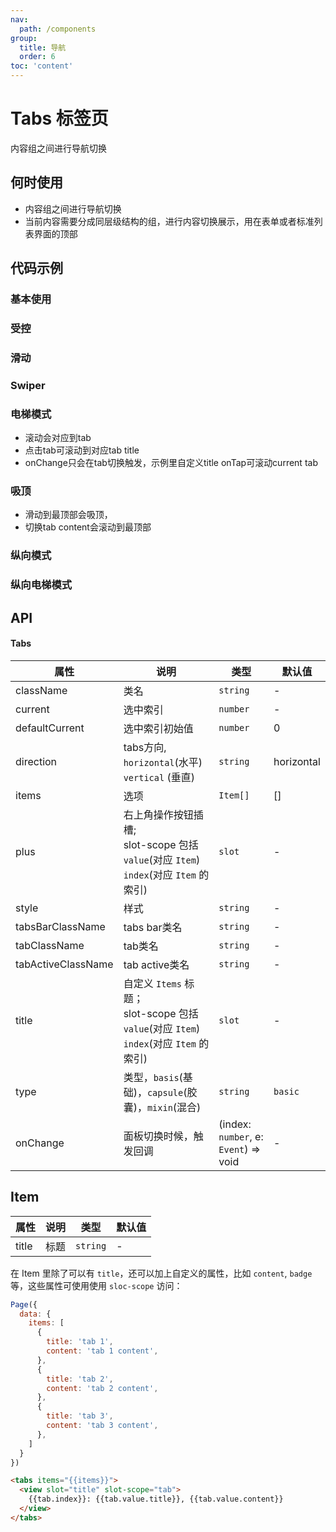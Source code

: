 ```yaml
---
nav:
  path: /components
group:
  title: 导航
  order: 6
toc: 'content'
---
```

# Tabs 标签页
内容组之间进行导航切换
## 何时使用
- 内容组之间进行导航切换
- 当前内容需要分成同层级结构的组，进行内容切换展示，用在表单或者标准列表界面的顶部


## 代码示例
### 基本使用
<code src='pages/Tabs/index'></code>

### 受控
<code src='pages/TabsControl/index'></code>

### 滑动
<code src='pages/TabsScroll/index'></code>

### Swiper
<code src='pages/TabsSwiper/index'></code>

### 电梯模式

- 滚动会对应到tab
- 点击tab可滚动到对应tab title
- onChange只会在tab切换触发，示例里自定义title onTap可滚动current tab

<code src='pages/TabsElevator/index'></code>


### 吸顶

- 滑动到最顶部会吸顶，
- 切换tab content会滚动到最顶部

<code src='pages/TabsSticky/index'></code>



### 纵向模式
<code src='pages/TabsVertical/index'></code>

### 纵向电梯模式
<code src='pages/TabsVerticalElevator/index'></code>

## API

#### Tabs
| 属性 | 说明 | 类型 | 默认值 |
| -----|-----|-----|-----|
| className | 类名| `string` | - |
| current | 选中索引 | `number` | - |
| defaultCurrent | 选中索引初始值 | `number` | 0 |
| direction | tabs方向, `horizontal`(水平) `vertical` (垂直) | `string` | horizontal |
| items | 选项 | `Item[]` | [] |
| plus | 右上角操作按钮插槽; <br /> slot-scope 包括 `value`(对应 `Item`) `index`(对应 `Item` 的索引) | `slot` | - |
| style | 样式| `string` | - |
| tabsBarClassName | tabs bar类名 | `string` | - |
| tabClassName | tab类名 | `string` | - |
| tabActiveClassName | tab active类名 | `string` | - |
| title | 自定义 `Items` 标题；<br /> slot-scope 包括 `value`(对应 `Item`) `index`(对应 `Item` 的索引) | `slot` | - |
| type | 类型，`basis`(基础)，`capsule`(胶囊)，`mixin`(混合) | `string` | `basic` |
| onChange | 面板切换时候，触发回调 | (index: `number`, e: `Event`) => void| - |

## Item
| 属性 | 说明 | 类型 | 默认值 |
| -----|-----|-----|-----|
| title | 标题 | `string` | - |

在 Item 里除了可以有 `title`，还可以加上自定义的属性，比如 `content`, `badge` 等，这些属性可使用使用 `sloc-scope` 访问：


```js
Page({
  data: {
    items: [
      {
        title: 'tab 1',
        content: 'tab 1 content',
      },
      {
        title: 'tab 2',
        content: 'tab 2 content',
      },
      {
        title: 'tab 3',
        content: 'tab 3 content',
      },
    ]
  }
})
```

```html
<tabs items="{{items}}">
  <view slot="title" slot-scope="tab">
    {{tab.index}}: {{tab.value.title}}, {{tab.value.content}}
  </view>
</tabs>
```
